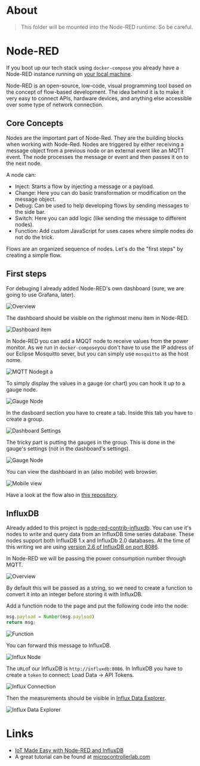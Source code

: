# About

> This folder will be mounted into the Node-RED runtime. So be careful.

# Node-RED

If you boot up our tech stack using `docker-compose` you already have a Node-RED instance running on [your local machine](http://localhost:1880/).

Node-RED is an open-source, low-code, visual programming tool based on the concept of flow-based development. The idea behind it is to make it very easy to connect APIs, hardware devices, and anything else accessible over some type of network connection.

## Core Concepts

Nodes are the important part of Node-Red. They are the building blocks when working with Node-Red. Nodes are triggered by either receiving a message object from a previous node or an external event like an MQTT event. The node processes the message or event and then passes it on to the next node.

A node can:
* Inject: Starts a flow by injecting a message or a payload.
* Change: Here you can do basic transformation or modification on the message object.
* Debug: Can be used to help developing flows by sending messages to the side bar.
* Switch: Here you can add logic (like sending the message to different nodes).
* Function: Add custom JavaScript for uses cases where simple nodes do not do the trick.

Flows are an organized sequence of nodes. Let's do the "first steps" by creating a simple flow.

## First steps

For debuging I already added Node-RED's own dashboard (sure, we are going to use Grafana, later).

![Overview](./docs/images/1-overview.png)

The dashboard should be visible on the righmost menu item in Node-RED.

![Dashboard item](./docs/images/dashboard.png)

In Node-RED you can add a MQQT node to receive values from the power monitor. As we run in `docker-compose`you don't have to use the IP address of our Eclipse Mosquitto sever, but you can simply use `mosquitto` as the host nome.

![MQTT Node](./docs/images/2-mqtt-node.png)git a

To simply display the values in a gauge (or chart) you can hook it up to a gauge node.

 ![Gauge Node](./docs/images/3-gauge-node.png) 

In the dasboard section you have to create a tab. Inside this tab you have to create a group. 

![Dashboard Settings](./docs/images/4-dashboard-node.png)

The tricky part is putting the gauges in the group. This is done in the gauge's settings (not in the dashboard's settings).

![Gauge Node](./docs/images/3-gauge-node.png) 

You can view the dashboard in an (also mobile) web browser.

![Mobile view](./docs/images/5-dashboard.png)

Have a look at the flow also in [this repository](./00-dashboard-example/dashboard.json).

## InfluxDB

Already added to this project is [node-red-contrib-influxdb](https://flows.nodered.org/node/node-red-contrib-influxdb). You can use it's nodes to write and query data from an InfluxDB time series database. These nodes support both InfluxDB 1.x and InfluxDb 2.0 databases. At the time of this writing we are using [version 2.6 of InfluxDB on port 8086](http://admin:adminadmin@localhost:8086).

In Node-RED we will be passing the power consumption number through MQTT. 

![Overview](./docs/images/influx-flow.png)

By default this will be passed as a string, so we need to create a function to convert it into an integer before storing it with InfluxDB. 

Add a function node to the page and put the following code into the node:

```JavaScript
msg.payload = Number(msg.payload)
return msg;
```

![Function](./docs/images/influx-function.png)

You can forward this message to InfluxDB. 

![Influx Node](./docs/images/influx-node.png) 

The `URL`of our InfluxDB is `http://influxdb:8086`. In InfluxDB you have to create a `token` to connect: Load Data -> API Tokens.

![Influx Connection](./docs/images/influx-connection.png)

Then the measurements should be visible in [Influx Data Explorer](http://localhost:8086/orgs/721027680173bf2f/data-explorer?bucket=test).

![Influx Data Explorer](./docs/images/influx-data-explorer.png)

# Links

* [IoT Made Easy with Node-RED and InfluxDB](https://www.influxdata.com/blog/iot-easy-node-red-influxdb/)
* A great tutorial can be found at [microcontrollerlab.com](https://microcontrollerslab.com/esp32-mqtt-publish-multiple-sensor-readings-node-red/)



